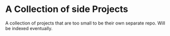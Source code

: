 # A Collection of side Projects

A collection of projects that are too small to be their own separate repo. Will be indexed eventually.